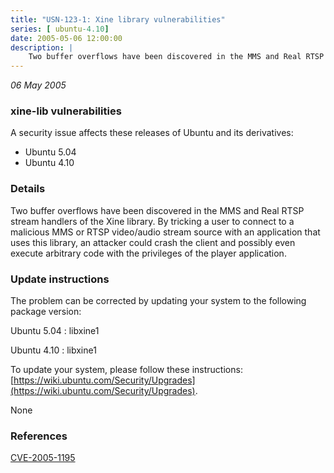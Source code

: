 ```yaml
---
title: "USN-123-1: Xine library vulnerabilities"
series: [ ubuntu-4.10]
date: 2005-05-06 12:00:00
description: |
    Two buffer overflows have been discovered in the MMS and Real RTSP stream handlers of the Xine library. By tricking a user to connect to a malicious MMS or RTSP video/audio stream source with an application that uses this library, an attacker could crash the client and possibly even execute arbitrary code with the privileges of the player application.
--- 
```

 
 

*06 May 2005*

### xine-lib vulnerabilities

A security issue affects these releases of Ubuntu and its derivatives:

* Ubuntu 5.04
* Ubuntu 4.10

### Details

Two buffer overflows have been discovered in the MMS and Real RTSP stream handlers of the Xine library. By tricking a user to connect to a malicious MMS or RTSP video/audio stream source with an application that uses this library, an attacker could crash the client and possibly even execute arbitrary code with the privileges of the player application.

### Update instructions

The problem can be corrected by updating your system to the following package version:

Ubuntu 5.04
 : libxine1 

Ubuntu 4.10
 : libxine1 

To update your system, please follow these instructions: [https://wiki.ubuntu.com/Security/Upgrades](https://wiki.ubuntu.com/Security/Upgrades).

None

### References

 
 [CVE-2005-1195](http://people.ubuntu.com/~ubuntu-security/cve/CVE-2005-1195)
 

